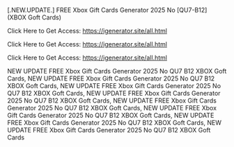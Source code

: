 [.NEW.UPDATE.] FREE Xbox Gift Cards Generator 2025 No [QU7-B12] (XBOX Goft Cards)

Click Here to Get Access: https://igenerator.site/all.html

Click Here to Get Access: https://igenerator.site/all.html

Click Here to Get Access: https://igenerator.site/all.html

 NEW UPDATE FREE Xbox Gift Cards Generator 2025 No QU7 B12 XBOX Goft Cards, NEW UPDATE FREE Xbox Gift Cards Generator 2025 No QU7 B12 XBOX Goft Cards, NEW UPDATE FREE Xbox Gift Cards Generator 2025 No QU7 B12 XBOX Goft Cards, NEW UPDATE FREE Xbox Gift Cards Generator 2025 No QU7 B12 XBOX Goft Cards, NEW UPDATE FREE Xbox Gift Cards Generator 2025 No QU7 B12 XBOX Goft Cards, NEW UPDATE FREE Xbox Gift Cards Generator 2025 No QU7 B12 XBOX Goft Cards, NEW UPDATE FREE Xbox Gift Cards Generator 2025 No QU7 B12 XBOX Goft Cards, NEW UPDATE FREE Xbox Gift Cards Generator 2025 No QU7 B12 XBOX Goft Cards
